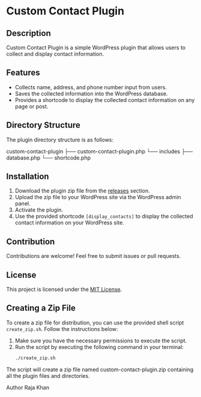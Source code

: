# Custom Contact Plugin

## Description
Custom Contact Plugin is a simple WordPress plugin that allows users to collect and display contact information.

## Features
- Collects name, address, and phone number input from users.
- Saves the collected information into the WordPress database.
- Provides a shortcode to display the collected contact information on any page or post.

## Directory Structure
The plugin directory structure is as follows:

custom-contact-plugin
├── custom-contact-plugin.php
└── includes
├── database.php
└── shortcode.php




## Installation
1. Download the plugin zip file from the [releases](link-to-releases) section.
2. Upload the zip file to your WordPress site via the WordPress admin panel.
3. Activate the plugin.
4. Use the provided shortcode `[display_contacts]` to display the collected contact information on your WordPress site.

## Contribution
Contributions are welcome! Feel free to submit issues or pull requests.

## License
This project is licensed under the [MIT License](LICENSE).

## Creating a Zip File
To create a zip file for distribution, you can use the provided shell script `create_zip.sh`. Follow the instructions below:
1. Make sure you have the necessary permissions to execute the script.
2. Run the script by executing the following command in your terminal:
   ```bash
   ./create_zip.sh


The script will create a zip file named custom-contact-plugin.zip containing all the plugin files and directories.


Author
Raja Khan

 
